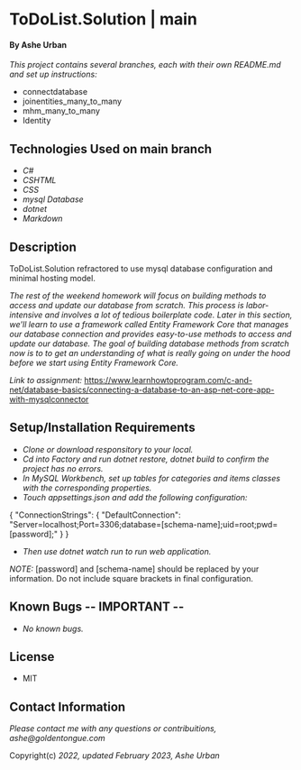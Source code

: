 # ToDoList.Solution | main

#### By Ashe Urban

_This project contains several branches, each with their own README.md and set up instructions:_
* connectdatabase
* joinentities_many_to_many
* mhm_many_to_many
* Identity

## Technologies Used on main branch

* _C#_
* _CSHTML_
* _CSS_
* _mysql Database_
* _dotnet_
* _Markdown_

## Description

ToDoList.Solution refractored to use mysql database configuration and minimal hosting model.

_The rest of the weekend homework will focus on building methods to access and update our database from scratch. This process is labor-intensive and involves a lot of tedious boilerplate code. Later in this section, we'll learn to use a framework called Entity Framework Core that manages our database connection and provides easy-to-use methods to access and update our database. The goal of building database methods from scratch now is to to get an understanding of what is really going on under the hood before we start using Entity Framework Core._


_Link to assignment:_ https://www.learnhowtoprogram.com/c-and-net/database-basics/connecting-a-database-to-an-asp-net-core-app-with-mysqlconnector

## Setup/Installation Requirements

* _Clone or download responsitory to your local._
* _Cd into Factory and run dotnet restore, dotnet build to confirm the project has no errors._
* _In MySQL Workbench, set up tables for categories and items classes with the corresponding properties._
* _Touch appsettings.json and add the following configuration:_

{
  "ConnectionStrings": {
      "DefaultConnection": "Server=localhost;Port=3306;database=[schema-name];uid=root;pwd=[password];"
  }
}

* _Then use dotnet watch run to run web application._

_NOTE:_ [password] and [schema-name] should be replaced by your information. Do not include square brackets in final configuration.

## Known Bugs -- IMPORTANT --

* _No known bugs._

## License

* MIT

## Contact Information

_Please contact me with any questions or contribuitions, ashe@goldentongue.com_

Copyright(c) _2022, updated February 2023, Ashe Urban_
